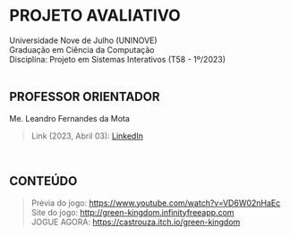 # PROJETO AVALIATIVO

Universidade Nove de Julho (UNINOVE)<br>
Graduação em Ciência da Computação<br>
Disciplina: Projeto em Sistemas Interativos (T58 - 1º/2023)<br><br>

## PROFESSOR ORIENTADOR

Me. Leandro Fernandes da Mota<br>

<blockquote>
    Link (2023, Abril 03): <a href="https://br.linkedin.com/in/leandro-fernandes-da-mota-7a69b137">LinkedIn</a>
</blockquote><br>

## CONTEÚDO

<blockquote><p>
Prévia do jogo: <a href="https://www.youtube.com/watch?v=VD6W02nHaEc">https://www.youtube.com/watch?v=VD6W02nHaEc</a><br>
Site do jogo: <a href="http://green-kingdom.infinityfreeapp.com">http://green-kingdom.infinityfreeapp.com</a><br>
JOGUE AGORA: <a href="https://castrouza.itch.io/green-kingdom">https://castrouza.itch.io/green-kingdom</a>
</p></blockquote>
